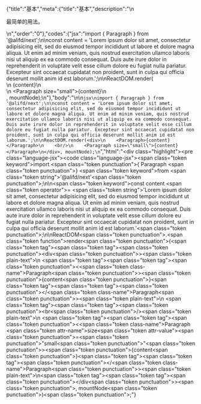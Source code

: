 {"title":"基本","meta":{"title":"基本","description":"\n<p>最简单的用法。</p>\n","order":"0"},"codes":{"jsx":"import { Paragraph } from '@alifd/next';\n\nconst content = 'Lorem ipsum dolor sit amet, consectetur adipisicing elit, sed do eiusmod tempor incididunt ut labore et dolore magna aliqua. Ut enim ad minim veniam, quis nostrud exercitation ullamco laboris nisi ut aliquip ex ea commodo consequat. Duis aute irure dolor in reprehenderit in voluptate velit esse cillum dolore eu fugiat nulla pariatur. Excepteur sint occaecat cupidatat non proident, sunt in culpa qui officia deserunt mollit anim id est laborum.';\n\nReactDOM.render(<div>\n    <Paragraph>{content}</Paragraph>\n    <br/>\n    <Paragraph size=\"small\">{content}</Paragraph>\n</div>, mountNode);\n"},"body":"\n\n````jsx\nimport { Paragraph } from '@alifd/next';\n\nconst content = 'Lorem ipsum dolor sit amet, consectetur adipisicing elit, sed do eiusmod tempor incididunt ut labore et dolore magna aliqua. Ut enim ad minim veniam, quis nostrud exercitation ullamco laboris nisi ut aliquip ex ea commodo consequat. Duis aute irure dolor in reprehenderit in voluptate velit esse cillum dolore eu fugiat nulla pariatur. Excepteur sint occaecat cupidatat non proident, sunt in culpa qui officia deserunt mollit anim id est laborum.';\n\nReactDOM.render(<div>\n    <Paragraph>{content}</Paragraph>\n    <br/>\n    <Paragraph size=\"small\">{content}</Paragraph>\n</div>, mountNode);\n````","html":"<script>(function(){'use strict';\n\nvar _next = require('@alifd/next');\n\nvar content = 'Lorem ipsum dolor sit amet, consectetur adipisicing elit, sed do eiusmod tempor incididunt ut labore et dolore magna aliqua. Ut enim ad minim veniam, quis nostrud exercitation ullamco laboris nisi ut aliquip ex ea commodo consequat. Duis aute irure dolor in reprehenderit in voluptate velit esse cillum dolore eu fugiat nulla pariatur. Excepteur sint occaecat cupidatat non proident, sunt in culpa qui officia deserunt mollit anim id est laborum.';\n\nReactDOM.render(React.createElement(\n    'div',\n    null,\n    React.createElement(\n        _next.Paragraph,\n        null,\n        content\n    ),\n    React.createElement('br', null),\n    React.createElement(\n        _next.Paragraph,\n        { size: 'small' },\n        content\n    )\n), mountNode);})()</script><div class=\"highlight\"><pre class=\"language-jsx\"><code class=\"language-jsx\"><span class=\"token keyword\">import</span> <span class=\"token punctuation\">{</span> Paragraph <span class=\"token punctuation\">}</span> <span class=\"token keyword\">from</span> <span class=\"token string\">'@alifd/next'</span><span class=\"token punctuation\">;</span>\n\n<span class=\"token keyword\">const</span> content <span class=\"token operator\">=</span> <span class=\"token string\">'Lorem ipsum dolor sit amet, consectetur adipisicing elit, sed do eiusmod tempor incididunt ut labore et dolore magna aliqua. Ut enim ad minim veniam, quis nostrud exercitation ullamco laboris nisi ut aliquip ex ea commodo consequat. Duis aute irure dolor in reprehenderit in voluptate velit esse cillum dolore eu fugiat nulla pariatur. Excepteur sint occaecat cupidatat non proident, sunt in culpa qui officia deserunt mollit anim id est laborum.'</span><span class=\"token punctuation\">;</span>\n\nReactDOM<span class=\"token punctuation\">.</span><span class=\"token function\">render</span><span class=\"token punctuation\">(</span><span class=\"token tag\"><span class=\"token tag\"><span class=\"token punctuation\">&lt;</span>div</span><span class=\"token punctuation\">></span></span><span class=\"token plain-text\">\n    </span><span class=\"token tag\"><span class=\"token tag\"><span class=\"token punctuation\">&lt;</span><span class=\"token class-name\">Paragraph</span></span><span class=\"token punctuation\">></span></span><span class=\"token punctuation\">{</span>content<span class=\"token punctuation\">}</span><span class=\"token tag\"><span class=\"token tag\"><span class=\"token punctuation\">&lt;/</span><span class=\"token class-name\">Paragraph</span></span><span class=\"token punctuation\">></span></span><span class=\"token plain-text\">\n    </span><span class=\"token tag\"><span class=\"token tag\"><span class=\"token punctuation\">&lt;</span>br</span><span class=\"token punctuation\">/></span></span><span class=\"token plain-text\">\n    </span><span class=\"token tag\"><span class=\"token tag\"><span class=\"token punctuation\">&lt;</span><span class=\"token class-name\">Paragraph</span></span> <span class=\"token attr-name\">size</span><span class=\"token attr-value\"><span class=\"token punctuation\">=</span><span class=\"token punctuation\">\"</span>small<span class=\"token punctuation\">\"</span></span><span class=\"token punctuation\">></span></span><span class=\"token punctuation\">{</span>content<span class=\"token punctuation\">}</span><span class=\"token tag\"><span class=\"token tag\"><span class=\"token punctuation\">&lt;/</span><span class=\"token class-name\">Paragraph</span></span><span class=\"token punctuation\">></span></span><span class=\"token plain-text\">\n</span><span class=\"token tag\"><span class=\"token tag\"><span class=\"token punctuation\">&lt;/</span>div</span><span class=\"token punctuation\">></span></span><span class=\"token punctuation\">,</span> mountNode<span class=\"token punctuation\">)</span><span class=\"token punctuation\">;</span></code></pre></div>"}
